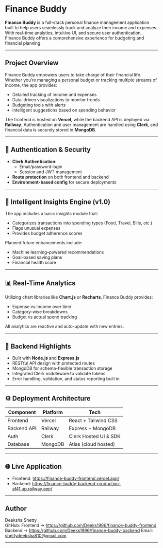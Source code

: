 # Finance Buddy

**Finance Buddy** is a full-stack personal finance management application built to help users seamlessly track and analyze their income and expenses. With real-time analytics, intuitive UI, and secure user authentication, Finance Buddy offers a comprehensive experience for budgeting and financial planning.

---

## Project Overview

Finance Buddy empowers users to take charge of their financial life. Whether you're managing a personal budget or tracking multiple streams of income, the app provides:

-  Detailed tracking of income and expenses
-  Data-driven visualizations to monitor trends
-  Budgeting tools with alerts
-  Intelligent suggestions based on spending behavior

The frontend is hosted on **Vercel**, while the backend API is deployed via **Railway**. Authentication and user management are handled using **Clerk**, and financial data is securely stored in **MongoDB**.

---

## 🔐 Authentication & Security

- **Clerk Authentication**:
  - Email/password login
  - Session and JWT management
- **Route protection** on both frontend and backend
- **Environment-based config** for secure deployments

---

## 🧠 Intelligent Insights Engine (v1.0)

The app includes a basic insights module that:
- Categorizes transactions into spending types (Food, Travel, Bills, etc.)
- Flags unusual expenses
- Provides budget adherence scores

Planned future enhancements include:
- Machine learning–powered recommendations
- Goal-based saving plans
- Financial health score

---

## 📊 Real-Time Analytics

Utilizing chart libraries like **Chart.js** or **Recharts**, Finance Buddy provides:
- Expense vs Income over time
- Category-wise breakdowns
- Budget vs actual spend tracking

All analytics are reactive and auto-update with new entries.

---

## 🔄 Backend Highlights

- Built with **Node.js** and **Express.js**
- RESTful API design with protected routes
- MongoDB for schema-flexible transaction storage
- Integrated Clerk middleware to validate tokens
- Error handling, validation, and status reporting built in
---

## ⚙️ Deployment Architecture

| Component       | Platform   | Tech                      |
|----------------|------------|---------------------------|
| Frontend        | Vercel     | React + Tailwind CSS      |
| Backend API     | Railway    | Express + MongoDB         |
| Auth            | Clerk      | Clerk Hosted UI & SDK     |
| Database        | MongoDB    | Atlas (cloud hosted)      |

---

## 🌐 Live Application

- Frontend: https://finance-buddy-frontend.vercel.app/
- Backend: https://finance-buddy-backend-production-af41.up.railway.app/
---

## Author
Deeksha Shetty  
GitHub: 
  Frontend -> https://github.com/Deeks1996/finance-buddy-frontend
  Backend -> https://github.com/Deeks1996/finance-buddy-backend 
Email: shettydeeksha810@gmail.com

---

